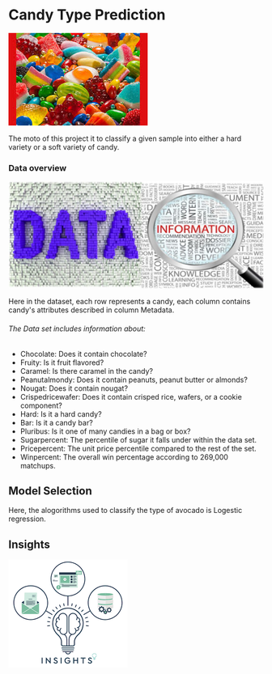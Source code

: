 # Candy Type Prediction

[![](https://github.com/aniacharya/MachineLearning/blob/master/images/candy.jpg)](https://github.com/aniacharya/MachineLearning/blob/master/images/candy.jpg)

The moto of this project it to classify a given sample into either a hard variety or a soft variety of candy.

### Data overview

[![](https://github.com/aniacharya/MachineLearning/blob/master/images/data-vs-information.jpg)](https://github.com/aniacharya/MachineLearning/blob/master/images/data-vs-information.jpg)

Here in the dataset, each row represents a candy, each column contains candy's attributes described in column Metadata.

###### The Data set includes information about:

- Chocolate: Does it contain chocolate?
- Fruity: Is it fruit flavored?
- Caramel: Is there caramel in the candy?
- Peanutalmondy: Does it contain peanuts, peanut butter or almonds?
- Nougat: Does it contain nougat?
- Crispedricewafer: Does it contain crisped rice, wafers, or a cookie component?
- Hard: Is it a hard candy?
- Bar: Is it a candy bar?
- Pluribus: Is it one of many candies in a bag or box?
- Sugarpercent: The percentile of sugar it falls under within the data set.
- Pricepercent: The unit price percentile compared to the rest of the set.
- Winpercent: The overall win percentage according to 269,000 matchups.

## Model Selection
Here, the alogorithms used to classify the type of avocado is Logestic regression.

## Insights
[![](https://github.com/aniacharya/MachineLearning/blob/master/images/insights.png)](https://github.com/aniacharya/MachineLearning/blob/master/images/insights.png)


